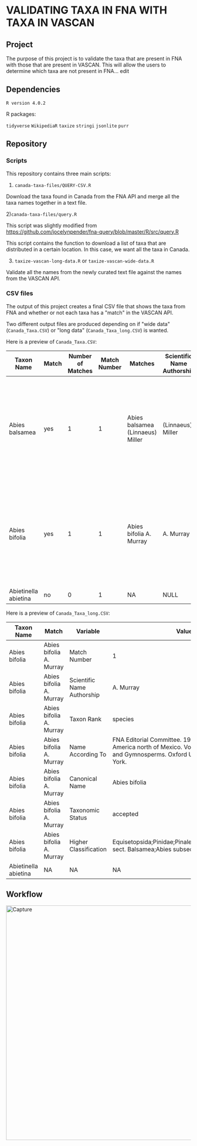 # VALIDATING TAXA IN FNA WITH TAXA IN VASCAN

## Project

The purpose of this project is to validate the taxa that are present in FNA with those that are present in VASCAN. This will allow the users to determine which taxa are not present in FNA... edit  

## Dependencies

`R version 4.0.2`

R packages:

`tidyverse`
`WikipediaR`
`taxize`
`stringi`
`jsonlite`
`purr`

## Repository

### Scripts

This repository contains three main scripts:

1) `canada-taxa-files/QUERY-CSV.R`

Download the taxa found in Canada from the FNA API and merge all the taxa names together in a text file.

2)`canada-taxa-files/query.R`

This script was slightly modified from https://github.com/jocelynpender/fna-query/blob/master/R/src/query.R

This script contains the function to download a list of taxa that are distributed in a certain location. In this case, we want all the taxa in Canada.

3) `taxize-vascan-long-data.R` or `taxize-vascan-wide-data.R`

Validate all the names from the newly curated text file against the names from the VASCAN API.

### CSV files

The output of this project creates a final CSV file that shows the taxa from FNA and whether or not each taxa has a "match" in the VASCAN API.

Two different output files are produced depending on if "wide data" (`Canada_Taxa.CSV`) or "long data" (`Canada_Taxa_long.CSV`) is wanted.

Here is a preview of `Canada_Taxa.CSV`:

|Taxon Name          |Match|Number of Matches|Match Number|Matches                         |Scientific Name Authorship|Canonical Name|Taxon Rank|Name According To                                                                                                                                 |Taxonic Status|Higher Classification                                                                     |
|--------------------|-----|-----------------|------------|--------------------------------|--------------------------|--------------|----------|--------------------------------------------------------------------------------------------------------------------------------------------------|--------------|------------------------------------------------------------------------------------------|
|Abies balsamea      |yes  |1                |1           |Abies balsamea (Linnaeus) Miller|(Linnaeus) Miller         |Abies balsamea|species   |FNA Editorial Committee. 1993. Flora of North America north of Mexico. Volume 2: Pteridophytes and Gymnosperms. Oxford University Press, New York.|accepted      |Equisetopsida;Pinidae;Pinales;Pinaceae;Abies;Abies sect. Balsamea;Abies subsect. Laterales|
|Abies bifolia       |yes  |1                |1           |Abies bifolia A. Murray         |A. Murray                 |Abies bifolia |species   |FNA Editorial Committee. 1993. Flora of North America north of Mexico. Volume 2: Pteridophytes and Gymnosperms. Oxford University Press, New York.|accepted      |Equisetopsida;Pinidae;Pinales;Pinaceae;Abies;Abies sect. Balsamea;Abies subsect. Laterales|
|Abietinella abietina|no   |0                |1           | NA                             |NULL                      |NULL          |NULL      |NULL                                                                                                                                              |NULL          |NULL                                                                                      |

Here is a preview of `Canada_Taxa_long.CSV`:

|Taxon Name          |Match|Variable|Value|
|--------------------|-----|--------|-----|
|Abies bifolia       |Abies bifolia A. Murray|Match Number|1    |
|Abies bifolia       |Abies bifolia A. Murray|Scientific Name Authorship|A. Murray|
|Abies bifolia       |Abies bifolia A. Murray|Taxon Rank|species|
|Abies bifolia       |Abies bifolia A. Murray|Name According To|FNA Editorial Committee. 1993. Flora of North America north of Mexico. Volume 2: Pteridophytes and Gymnosperms. Oxford University Press, New York.|
|Abies bifolia       |Abies bifolia A. Murray|Canonical Name|Abies bifolia|
|Abies bifolia       |Abies bifolia A. Murray|Taxonomic Status|accepted|
|Abies bifolia       |Abies bifolia A. Murray|Higher Classification|Equisetopsida;Pinidae;Pinales;Pinaceae;Abies;Abies sect. Balsamea;Abies subsect. Laterales|
|Abietinella abietina|NA   |NA      |NA   |

## Workflow
<img width="638" alt="Capture" src="https://user-images.githubusercontent.com/65621746/88696053-bd8b0100-d0d0-11ea-8bb3-24a00978d0b6.PNG">

